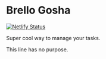 # Brello Gosha

[![Netlify Status](https://api.netlify.com/api/v1/badges/70de8186-d1d2-4079-9fd1-af2118341363/deploy-status)](https://app.netlify.com/sites/dev-gosha-brello/deploys)

Super cool way to manage your tasks.

This line has no purpose.
